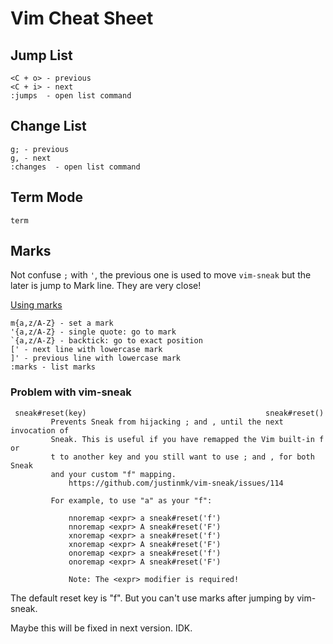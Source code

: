# Vim Cheat Sheet
## Jump List 
```
<C + o> - previous
<C + i> - next
:jumps  - open list command
```
## Change List
```
g; - previous
g, - next
:changes  - open list command
```
## Term Mode
```
term
```
## Marks
Not confuse `;` with `'`, the previous one is used to move `vim-sneak` but the
later is jump to Mark line. They are very close! 

[Using marks](https://vim.fandom.com/wiki/Using_marks)
```
m{a,z/A-Z} - set a mark
'{a,z/A-Z} - single quote: go to mark
`{a,z/A-Z} - backtick: go to exact position
[' - next line with lowercase mark
]' - previous line with lowercase mark
:marks - list marks
```
### Problem with vim-sneak
```
 sneak#reset(key)                                        sneak#reset()
         Prevents Sneak from hijacking ; and , until the next invocation of
         Sneak. This is useful if you have remapped the Vim built-in f or
         t to another key and you still want to use ; and , for both Sneak
         and your custom "f" mapping.
             https://github.com/justinmk/vim-sneak/issues/114

         For example, to use "a" as your "f":

             nnoremap <expr> a sneak#reset('f')
             nnoremap <expr> A sneak#reset('F')
             xnoremap <expr> a sneak#reset('f')
             xnoremap <expr> A sneak#reset('F')
             onoremap <expr> a sneak#reset('f')
             onoremap <expr> A sneak#reset('F')

             Note: The <expr> modifier is required!
```
The default reset key is "f". But you can't use marks after jumping by vim-sneak. 

Maybe this will be fixed in next version. IDK. 